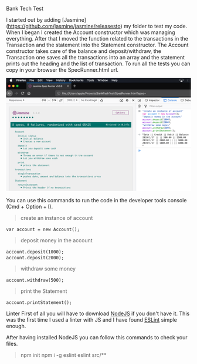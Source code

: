 Bank Tech Test

I started out by adding [Jasmine] (https://github.com/jasmine/jasmine/releasesto) my folder to test my code.
When I began I created the Account constructor which was managing everything.
After that I moved the function related to the transactions in the Transaction and the statement into the Statement constructor.
The Account constructor takes care of the balance and deposit/withdraw, the Transaction one saves all the transactions into an array and the statement prints out the heading and the list of transaction.
To run all the tests you can copy in your browser the SpecRunner.html url.

![alt text](https://github.com/lucafrancesc/BankTechTest/blob/master/Screenshot%202019-01-15%20at%2015.29.05.png)

You can use this commands to run the code in the developer tools console (Cmd + Option + I).

>create an instance of account
```
var account = new Account();
```

>deposit money in the account
```
account.deposit(1000);
account.deposit(2000);
```

>withdraw some money
```
account.withdraw(500);
```

>print the Statement
```
account.printStatement();
```

Linter
First of all you will have to download [NodeJS](https://nodejs.org/en/download/) if you don't have it.
This was the first time I used a linter with JS and I have found [ESLint](https://eslint.org/) simple enough.

After having installed NodeJS you can follow this commands to check your files.
 
>npm init
>npm i -g eslint
>eslint src/**
